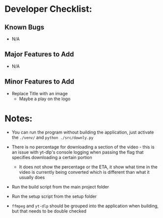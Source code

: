 # Developer Checklist:
## Known Bugs
- N/A

## Major Features to Add
- N/A

## Minor Features to Add
- Replace Title with an image
   - Maybe a play on the logo

# Notes:
- You can run the program without building the application, just activate the `./venv/` and `python ./src/downly.py`
- There is no percentage for downloading a section of the video - this is an issue with yt-dlp's console logging when passing the flag that specifies downloading a certain portion 
   - It does not show the percentage or the ETA, it show what time in the video is currently being converted which is different than what it usually does
- Run the build script from the main project folder
- Run the setup script from the setup folder

- `ffmpeg` and `yt-dlp` should be grouped into the application when building, but that needs to be double checked

